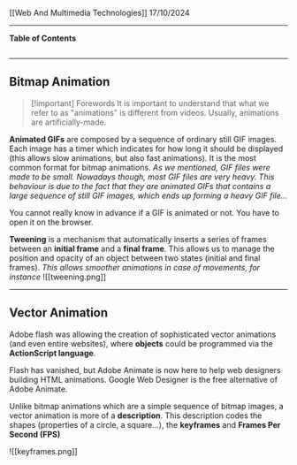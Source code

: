 [[Web And Multimedia Technologies]]
17/10/2024
****
**Table of Contents**
```table-of-contents
```

****
## Bitmap Animation

> [!important] Forewords
> It is important to understand that what we refer to as "animations" is different from videos.
> Usually, animations are artificially-made.

**Animated GIFs** are composed by a sequence of ordinary still GIF images. Each image has a timer which indicates for how long it should be displayed (this allows slow animations, but also fast animations).
It is the most common format for bitmap animations.
	*As we mentioned, GIF files were made to be small. Nowadays though, most GIF files are very heavy. This behaviour is due to the fact that they are animated GIFs that contains a large sequence of still GIF images, which ends up forming a heavy GIF file...*

You cannot really know in advance if a GIF is animated or not. You have to open it on the browser.


**Tweening** is a mechanism that automatically inserts a series of frames between an **initial frame** and a **final frame**.
This allows us to manage the position and opacity of an object between two states (initial and final frames).
	*This allows smoother animations in case of movements, for instance*
![[tweening.png]]


****
## Vector Animation

Adobe flash was allowing the creation of sophisticated vector animations (and even entire websites), where **objects** could be programmed via the **ActionScript language**.

Flash has vanished, but Adobe Animate is now here to help web designers building HTML animations. Google Web Designer is the free alternative of Adobe Animate.


Unlike bitmap animations which are a simple sequence of bitmap images, a vector animation is more of a **description**.
This description codes the shapes (properties of a circle, a square...), the **keyframes** and **Frames Per Second (FPS)**

![[keyframes.png]]

